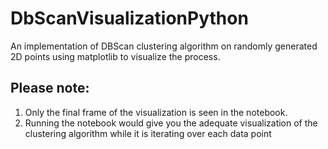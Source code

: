 # DbScanVisualizationPython #
An implementation of DBScan clustering algorithm on randomly generated 2D points using matplotlib to visualize the process.
## Please note: ##
1. Only the final frame of the visualization is seen in the notebook. 
2. Running the notebook would give you the adequate visualization of the clustering algorithm while it is iterating over each data point
